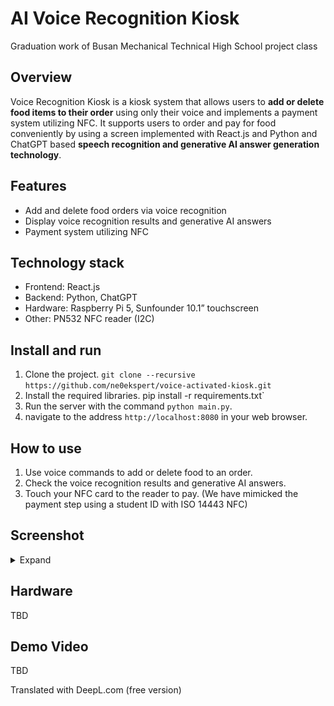 # AI Voice Recognition Kiosk

Graduation work of Busan Mechanical Technical High School project class

## Overview

Voice Recognition Kiosk is a kiosk system that allows users to **add or delete food items to their order** using only their voice and implements a payment system utilizing NFC.
It supports users to order and pay for food conveniently by using a screen implemented with React.js and Python and ChatGPT based **speech recognition and generative AI answer generation technology**.

## Features

* Add and delete food orders via voice recognition
* Display voice recognition results and generative AI answers
* Payment system utilizing NFC

## Technology stack

* Frontend: React.js
* Backend: Python, ChatGPT
* Hardware: Raspberry Pi 5, Sunfounder 10.1” touchscreen
* Other: PN532 NFC reader (I2C)

## Install and run

1. Clone the project. `git clone --recursive https://github.com/ne0ekspert/voice-activated-kiosk.git`
2. Install the required libraries. pip install -r requirements.txt`
3. Run the server with the command `python main.py`.
4. navigate to the address `http://localhost:8080` in your web browser.

## How to use

1. Use voice commands to add or delete food to an order.
2. Check the voice recognition results and generative AI answers.
3. Touch your NFC card to the reader to pay. (We have mimicked the payment step using a student ID with ISO 14443 NFC)

## Screenshot

<details>

<summary>Expand</summary>

Idle screen

![Idle Screen](./docs/main.png)

---]

Order Screen

![Order Screen](./docs/order.png)

--- Order Screen

Order Selected Screen

![Order Screen with Items](./docs/order-selected.png)

--- Payment

Payment Selection Screen

![Payment Selection Screen](./docs/payment.png)

--- Payment Selection Screen

Card Payment Screen

![Card Payment Screen](./docs/payment-card.png)

--- Card Payment Success Screen

Card Payment Success Screen

![Card Payment Success Screen](./docs/payment-card-success.png)

--- Cash Payment Screen

Cash Payment Screen

![Cash Payment Screen](./docs/payment-cash.png)
</details>

## Hardware

TBD

## Demo Video

TBD


Translated with DeepL.com (free version)
